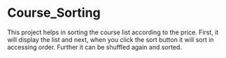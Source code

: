 # Course_Sorting
This project helps in sorting the course list according to the price. 
First, it will display the list and next, when you click the sort button it will sort in accessing order.
Further it can be shuffled again and sorted.

